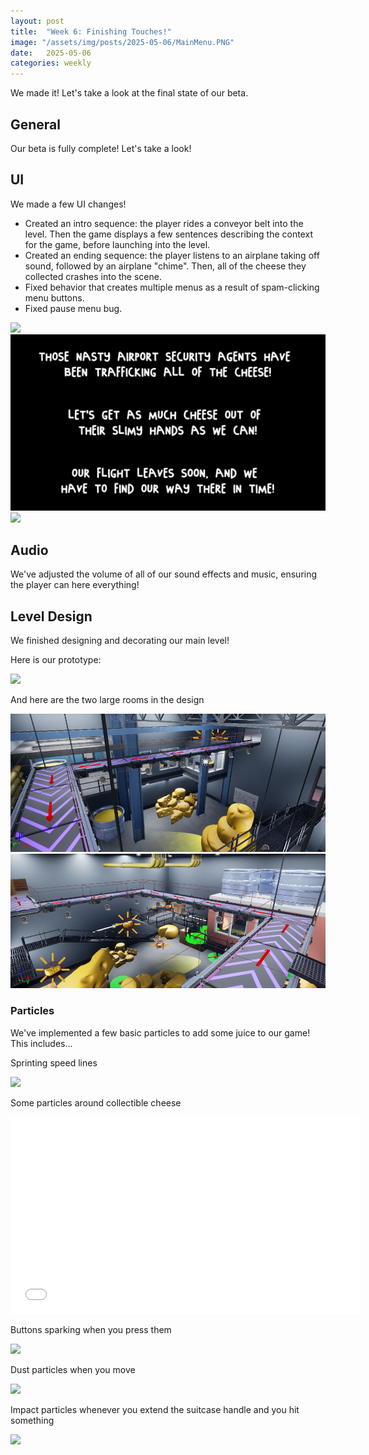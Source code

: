 ```yaml
---
layout: post
title:  "Week 6: Finishing Touches!"
image: "/assets/img/posts/2025-05-06/MainMenu.PNG"
date:   2025-05-06
categories: weekly
---
```


We made it! Let's take a look at the final state of our beta.

## General

Our beta is fully complete! Let's take a look!

## UI

We made a few UI changes! 
<ul>
	<li>Created an intro sequence: the player rides a conveyor belt into the level. Then the game displays a few sentences describing the context for the game, before launching into the level.</li>
	<li>Created an ending sequence: the player listens to an airplane taking off sound, followed by an airplane "chime". Then, all of the cheese they collected crashes into the scene.</li>
	<li>Fixed behavior that creates multiple menus as a result of spam-clicking menu buttons.</li>
	<li>Fixed pause menu bug.</li>
</ul>

<img src="/assets/img/posts/2025-05-06/MainMenuConveyor.gif" />

<img src="/assets/img/posts/2025-05-06/IntroText.PNG" />

<img src="/assets/img/posts/2025-05-06/EndingSequence.gif" />


## Audio


We've adjusted the volume of all of our sound effects and music, ensuring the player can here everything!

## Level Design 


We finished designing and decorating our main level!

Here is our prototype: 

<img src="/assets/img/posts/2025-05-06/MainLevelProto.png" />


And here are the two large rooms in the design

<img src="/assets/img/posts/2025-05-06/MainLevel.PNG" />

<img src="/assets/img/posts/2025-05-06/MainLevel2.PNG" />



### Particles


We've implemented a few basic particles to add some juice to our game! This includes...


Sprinting speed lines

<img src="/assets/img/posts/2025-05-06/SprintLines.gif" />


Some particles around collectible cheese

<iframe width="560" height="315" src="/assets/img/posts/2025-05-06/CheeseParticles.mp4" frameborder="0" allowfullscreen></iframe>


Buttons sparking when you press them

<img src="/assets/img/posts/2025-05-06/ButtonSparks.gif" />


Dust particles when you move

<img src="/assets/img/posts/2025-05-06/DustParticles.gif" />


Impact particles whenever you extend the suitcase handle and you hit something

<img src="/assets/img/posts/2025-05-06/ImpactParticles.gif" />

